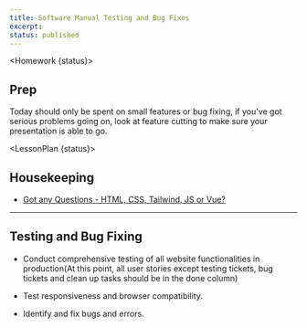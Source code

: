 ```yaml
---
title: Software Manual Testing and Bug Fixes
excerpt:
status: published
---
```


<script>
	import Homework from "$lib/components/Homework.svelte";
	import LessonPlan from "$lib/components/LessonPlan.svelte";
	import Achievement from "$lib/components/Achievement.svelte";
</script>

<Homework {status}>

<h2>Prep</h2>

Today should only be spent on small features or bug fixing, if you've got serious problems going on, look at feature cutting to make sure your presentation is able to go.

</Homework>

<LessonPlan {status}>

<h2>Housekeeping</h2>

- [Got any Questions - HTML, CSS, Tailwind, JS or Vue? ](https://ideaboardz.com/for/Topics%20to%20review/5183892)

---

<h2> Testing and Bug Fixing</h2>

- Conduct comprehensive testing of all website functionalities in production(At this point, all user stories except testing tickets, bug tickets and clean up tasks should be in the done column)

- Test responsiveness and browser compatibility.

- Identify and fix bugs and errors.

</LessonPlan>
